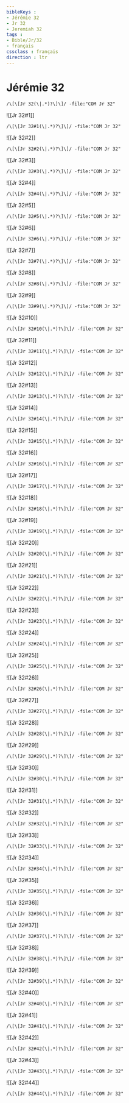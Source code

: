 ```yaml
---
bibleKeys : 
- Jérémie 32
- Jr 32
- Jeremiah 32
tags : 
- Bible/Jr/32
- français
cssclass : français
direction : ltr
---
```


# Jérémie 32

```query
/\[\[Jr 32(\|.*)?\]\]/ -file:"COM Jr 32"
```



![[Jr 32#1]]

```query
/\[\[Jr 32#1(\|.*)?\]\]/ -file:"COM Jr 32"
```

![[Jr 32#2]]

```query
/\[\[Jr 32#2(\|.*)?\]\]/ -file:"COM Jr 32"
```

![[Jr 32#3]]

```query
/\[\[Jr 32#3(\|.*)?\]\]/ -file:"COM Jr 32"
```

![[Jr 32#4]]

```query
/\[\[Jr 32#4(\|.*)?\]\]/ -file:"COM Jr 32"
```

![[Jr 32#5]]

```query
/\[\[Jr 32#5(\|.*)?\]\]/ -file:"COM Jr 32"
```

![[Jr 32#6]]

```query
/\[\[Jr 32#6(\|.*)?\]\]/ -file:"COM Jr 32"
```

![[Jr 32#7]]

```query
/\[\[Jr 32#7(\|.*)?\]\]/ -file:"COM Jr 32"
```

![[Jr 32#8]]

```query
/\[\[Jr 32#8(\|.*)?\]\]/ -file:"COM Jr 32"
```

![[Jr 32#9]]

```query
/\[\[Jr 32#9(\|.*)?\]\]/ -file:"COM Jr 32"
```

![[Jr 32#10]]

```query
/\[\[Jr 32#10(\|.*)?\]\]/ -file:"COM Jr 32"
```

![[Jr 32#11]]

```query
/\[\[Jr 32#11(\|.*)?\]\]/ -file:"COM Jr 32"
```

![[Jr 32#12]]

```query
/\[\[Jr 32#12(\|.*)?\]\]/ -file:"COM Jr 32"
```

![[Jr 32#13]]

```query
/\[\[Jr 32#13(\|.*)?\]\]/ -file:"COM Jr 32"
```

![[Jr 32#14]]

```query
/\[\[Jr 32#14(\|.*)?\]\]/ -file:"COM Jr 32"
```

![[Jr 32#15]]

```query
/\[\[Jr 32#15(\|.*)?\]\]/ -file:"COM Jr 32"
```

![[Jr 32#16]]

```query
/\[\[Jr 32#16(\|.*)?\]\]/ -file:"COM Jr 32"
```

![[Jr 32#17]]

```query
/\[\[Jr 32#17(\|.*)?\]\]/ -file:"COM Jr 32"
```

![[Jr 32#18]]

```query
/\[\[Jr 32#18(\|.*)?\]\]/ -file:"COM Jr 32"
```

![[Jr 32#19]]

```query
/\[\[Jr 32#19(\|.*)?\]\]/ -file:"COM Jr 32"
```

![[Jr 32#20]]

```query
/\[\[Jr 32#20(\|.*)?\]\]/ -file:"COM Jr 32"
```

![[Jr 32#21]]

```query
/\[\[Jr 32#21(\|.*)?\]\]/ -file:"COM Jr 32"
```

![[Jr 32#22]]

```query
/\[\[Jr 32#22(\|.*)?\]\]/ -file:"COM Jr 32"
```

![[Jr 32#23]]

```query
/\[\[Jr 32#23(\|.*)?\]\]/ -file:"COM Jr 32"
```

![[Jr 32#24]]

```query
/\[\[Jr 32#24(\|.*)?\]\]/ -file:"COM Jr 32"
```

![[Jr 32#25]]

```query
/\[\[Jr 32#25(\|.*)?\]\]/ -file:"COM Jr 32"
```

![[Jr 32#26]]

```query
/\[\[Jr 32#26(\|.*)?\]\]/ -file:"COM Jr 32"
```

![[Jr 32#27]]

```query
/\[\[Jr 32#27(\|.*)?\]\]/ -file:"COM Jr 32"
```

![[Jr 32#28]]

```query
/\[\[Jr 32#28(\|.*)?\]\]/ -file:"COM Jr 32"
```

![[Jr 32#29]]

```query
/\[\[Jr 32#29(\|.*)?\]\]/ -file:"COM Jr 32"
```

![[Jr 32#30]]

```query
/\[\[Jr 32#30(\|.*)?\]\]/ -file:"COM Jr 32"
```

![[Jr 32#31]]

```query
/\[\[Jr 32#31(\|.*)?\]\]/ -file:"COM Jr 32"
```

![[Jr 32#32]]

```query
/\[\[Jr 32#32(\|.*)?\]\]/ -file:"COM Jr 32"
```

![[Jr 32#33]]

```query
/\[\[Jr 32#33(\|.*)?\]\]/ -file:"COM Jr 32"
```

![[Jr 32#34]]

```query
/\[\[Jr 32#34(\|.*)?\]\]/ -file:"COM Jr 32"
```

![[Jr 32#35]]

```query
/\[\[Jr 32#35(\|.*)?\]\]/ -file:"COM Jr 32"
```

![[Jr 32#36]]

```query
/\[\[Jr 32#36(\|.*)?\]\]/ -file:"COM Jr 32"
```

![[Jr 32#37]]

```query
/\[\[Jr 32#37(\|.*)?\]\]/ -file:"COM Jr 32"
```

![[Jr 32#38]]

```query
/\[\[Jr 32#38(\|.*)?\]\]/ -file:"COM Jr 32"
```

![[Jr 32#39]]

```query
/\[\[Jr 32#39(\|.*)?\]\]/ -file:"COM Jr 32"
```

![[Jr 32#40]]

```query
/\[\[Jr 32#40(\|.*)?\]\]/ -file:"COM Jr 32"
```

![[Jr 32#41]]

```query
/\[\[Jr 32#41(\|.*)?\]\]/ -file:"COM Jr 32"
```

![[Jr 32#42]]

```query
/\[\[Jr 32#42(\|.*)?\]\]/ -file:"COM Jr 32"
```

![[Jr 32#43]]

```query
/\[\[Jr 32#43(\|.*)?\]\]/ -file:"COM Jr 32"
```

![[Jr 32#44]]

```query
/\[\[Jr 32#44(\|.*)?\]\]/ -file:"COM Jr 32"
```


